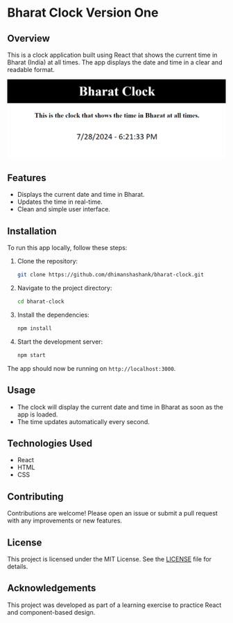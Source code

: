 # Bharat Clock Version One

## Overview
This is a clock application built using React that shows the current time in Bharat (India) at all times. The app displays the date and time in a clear and readable format.

![Bharat Clock Screenshot](./image%20(2).png)

## Features
- Displays the current date and time in Bharat.
- Updates the time in real-time.
- Clean and simple user interface.

## Installation
To run this app locally, follow these steps:

1. Clone the repository:
    ```sh
    git clone https://github.com/dhimanshashank/bharat-clock.git
    ```
2. Navigate to the project directory:
    ```sh
    cd bharat-clock
    ```
3. Install the dependencies:
    ```sh
    npm install
    ```
4. Start the development server:
    ```sh
    npm start
    ```

The app should now be running on `http://localhost:3000`.

## Usage
- The clock will display the current date and time in Bharat as soon as the app is loaded.
- The time updates automatically every second.

## Technologies Used
- React
- HTML
- CSS

## Contributing
Contributions are welcome! Please open an issue or submit a pull request with any improvements or new features.

## License
This project is licensed under the MIT License. See the [LICENSE](./LICENSE) file for details.

## Acknowledgements
This project was developed as part of a learning exercise to practice React and component-based design.
